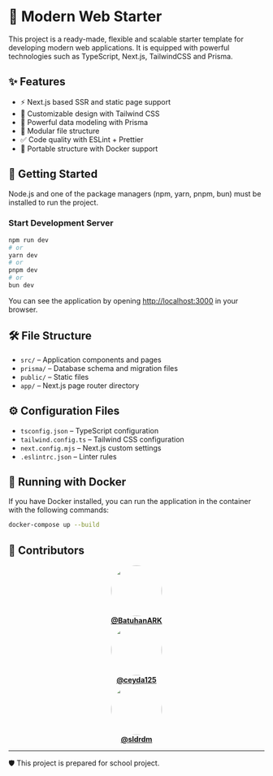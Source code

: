 # 🚀 Modern Web Starter

This project is a ready-made, flexible and scalable starter template for developing modern web applications. It is equipped with powerful technologies such as TypeScript, Next.js, TailwindCSS and Prisma.

## ✨ Features

- ⚡️ Next.js based SSR and static page support
- 🎨 Customizable design with Tailwind CSS
- 🔐 Powerful data modeling with Prisma
- 🧩 Modular file structure
- ✅ Code quality with ESLint + Prettier
- 🐳 Portable structure with Docker support

## 🚀 Getting Started

Node.js and one of the package managers (npm, yarn, pnpm, bun) must be installed to run the project.

### Start Development Server

```bash
npm run dev
# or
yarn dev
# or
pnpm dev
# or
bun dev
```

You can see the application by opening [http://localhost:3000](http://localhost:3000) in your browser.

## 🛠️ File Structure

- `src/` – Application components and pages
- `prisma/` – Database schema and migration files
- `public/` – Static files
- `app/` – Next.js page router directory

## ⚙️ Configuration Files

- `tsconfig.json` – TypeScript configuration
- `tailwind.config.ts` – Tailwind CSS configuration
- `next.config.mjs` – Next.js custom settings
- `.eslintrc.json` – Linter rules

## 🐳 Running with Docker

If you have Docker installed, you can run the application in the container with the following commands:

```bash
docker-compose up --build
```

## 💬 Contributors

<div style="display: flexbox; justify-content: space-between; gap: 5px;">
  <div style="text-align: center;">
    <a href="https://github.com/BatuhanARK">
      <img src="https://github.com/BatuhanARK.png" width="100" height="100" style="border-radius: 50%; object-fit: cover;" />
      <br>
      <strong>@BatuhanARK</strong>
    </a>
  </div>
  
  <div style="text-align: center;">
    <a href="https://github.com/ceyda125">
      <img src="https://github.com/ceyda125.png" width="100" height="100" style="border-radius: 50%; object-fit: cover;" />
      <br>
      <strong>@ceyda125</strong>
    </a>
  </div>

  <div style="text-align: center;">
    <a href="https://github.com/sldrdm">
      <img src="https://github.com/sldrdm.png" width="100" height="100" style="border-radius: 50%; object-fit: cover;" />
      <br>
      <strong>@sldrdm</strong>
    </a>
  </div>
</div>

---

🛡️ This project is prepared for school project.